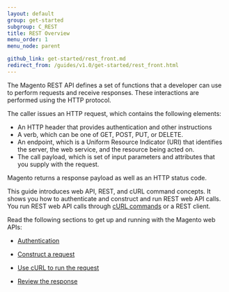 ```yaml
---
layout: default
group: get-started
subgroup: C_REST
title: REST Overview
menu_order: 1
menu_node: parent

github_link: get-started/rest_front.md
redirect_from: /guides/v1.0/get-started/rest_front.html
---
```


The Magento REST API defines a set of functions that a developer can use to perform requests and receive responses. These interactions are performed using the HTTP protocol. 

The caller issues an HTTP request, which contains the following elements:

* An HTTP header that provides authentication and other instructions
* A verb, which can be one of GET, POST, PUT, or DELETE.
* An endpoint, which is a Uniform Resource Indicator (URI) that identifies the server, the web service, and the resource being acted on. 
* The call payload, which is set of input parameters and attributes that you supply with the request. 

Magento returns a response payload as well as an HTTP status code.

This guide introduces web API, REST, and cURL command concepts. It shows you how to authenticate and construct and run REST web API calls. You run REST web API calls through <a href="{{ site.gdeurl21 }}get-started/gs-curl.html">cURL commands</a> or a REST client.


Read the following sections to get up and running with the Magento web APIs:
<ul>
   <li>
      <p>
         <a href="{{ site.gdeurl21 }}get-started/authentication/gs-authentication.html"> Authentication</a>
      </p>
   </li>
   <li>
      <p>
         <a href="{{ site.gdeurl21 }}get-started/gs-web-api-request.html">Construct a request</a>
      </p>
   </li>
   <li>
      <p>
         <a href="{{ site.gdeurl21 }}get-started/gs-curl.html">Use cURL to run the request</a>
      </p>
   </li>
   <li>
      <p>
         <a href="{{ site.gdeurl21 }}get-started/gs-web-api-response.html">Review the response</a>
      </p>
   </li>

</ul>

   <!--
      <li>
         <p>
            <a href="{{ site.gdeurl21 }}get-started/soap/soap-web-api-calls.html">SOAP web API calls</a>
         </p>
      </li>
      -->





